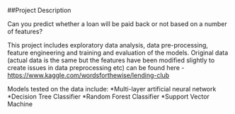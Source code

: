 ##Project Description

Can you predict whether a loan will be paid back or not based on a number of features? 

This project includes exploratory data analysis, data pre-processing, feature engineering and training and evaluation of the models. 
Original data (actual data is the same but the features have been modified slightly to create issues in data preprocessing etc) can be found here -  https://www.kaggle.com/wordsforthewise/lending-club

Models tested on the data include: 
*Multi-layer artificial neural network
*Decision Tree Classifier
*Random Forest Classifier
*Support Vector Machine


